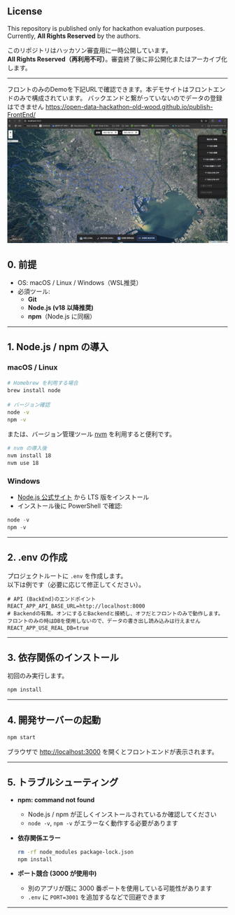 ## License
This repository is published only for hackathon evaluation purposes.  
Currently, **All Rights Reserved** by the authors.

このリポジトリはハッカソン審査用に一時公開しています。  
**All Rights Reserved（再利用不可）**。審査終了後に非公開化またはアーカイブ化します。

---

フロントのみのDemoを下記URLで確認できます。本デモサイトはフロントエンドのみで構成されています。
バックエンドと繋がっていないのでデータの登録はできません
https://open-data-hackathon-old-wood.github.io/publish-FrontEnd/
![Demo](./demo/top.png)
## 0. 前提

- OS: macOS / Linux / Windows（WSL推奨）
- 必須ツール:
  - **Git**
  - **Node.js (v18 以降推奨)**
  - **npm**（Node.js に同梱）

---

## 1. Node.js / npm の導入

### macOS / Linux
```bash
# Homebrew を利用する場合
brew install node

# バージョン確認
node -v
npm -v
```

または、バージョン管理ツール [nvm](https://github.com/nvm-sh/nvm) を利用すると便利です。

```bash
# nvm の導入後
nvm install 18
nvm use 18
```

### Windows
- [Node.js 公式サイト](https://nodejs.org/) から LTS 版をインストール  
- インストール後に PowerShell で確認:
```powershell
node -v
npm -v
```

---

## 2. .env の作成

プロジェクトルートに `.env` を作成します。  
以下は例です（必要に応じて修正してください）。

```dotenv
# API (BackEnd)のエンドポイント
REACT_APP_API_BASE_URL=http://localhost:8000
# Backendの有無。オンにするとBackendと接続し、オフだとフロントのみで動作します。フロントのみの時はDBを使用しないので、データの書き出し読み込みは行えません
REACT_APP_USE_REAL_DB=true
```

---

## 3. 依存関係のインストール

初回のみ実行します。

```bash
npm install
```

---

## 4. 開発サーバーの起動

```bash
npm start
```

ブラウザで [http://localhost:3000](http://localhost:3000) を開くとフロントエンドが表示されます。

---

## 5. トラブルシューティング

- **npm: command not found**
  - Node.js / npm が正しくインストールされているか確認してください
  - `node -v`, `npm -v` がエラーなく動作する必要があります

- **依存関係エラー**
  ```bash
  rm -rf node_modules package-lock.json
  npm install
  ```

- **ポート競合 (3000 が使用中)**
  - 別のアプリが既に 3000 番ポートを使用している可能性があります
  - `.env` に `PORT=3001` を追加するなどで回避できます

---
